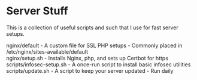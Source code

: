 # Server Stuff

This is a collection of useful scripts and such that I use for fast server setups.

nginx/default - A custom file for SSL PHP setups - Commonly placed in /etc/nginx/sites-available/default  
nginx/setup.sh - Installs Nginx, php, and sets up Certbot for https  
scripts/infosec-setup.sh - A once-run script to install basic infosec utilities  
scripts/update.sh - A script to keep your server updated - Run daily

